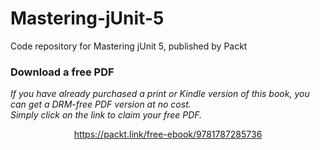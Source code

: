 


# Mastering-jUnit-5
Code repository for Mastering jUnit 5, published by Packt
### Download a free PDF

 <i>If you have already purchased a print or Kindle version of this book, you can get a DRM-free PDF version at no cost.<br>Simply click on the link to claim your free PDF.</i>
<p align="center"> <a href="https://packt.link/free-ebook/9781787285736">https://packt.link/free-ebook/9781787285736 </a> </p>